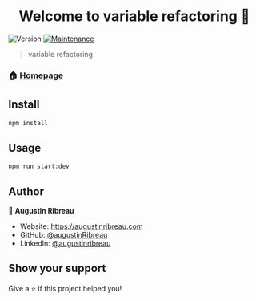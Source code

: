 
<h1 align="center">Welcome to variable refactoring 👋</h1>  
<p>  
  <img alt="Version" src="https://img.shields.io/badge/version-1.0.0-blue.svg?cacheSeconds=2592000" />  
  <a href="https://github.com/kefranabg/readme-md-generator/graphs/commit-activity" target="_blank">  
    <img alt="Maintenance" src="https://img.shields.io/badge/Maintained%3F-yes-green.svg" />  
  </a>  
  </a>  
</p>  

> variable refactoring

### 🏠 [Homepage](https://variable-refactoring.netlify.app)

## Install

```sh  
npm install
```  

## Usage

```sh  
npm run start:dev
```  

## Author

👤 **Augustin Ribreau**

* Website: https://augustinribreau.com
* GitHub: [@augustinRibreau](https://github.com/augustinRibreau)
* LinkedIn: [@augustinribreau](https://linkedin.com/in/augustinribreau)

## Show your support

Give a ⭐️ if this project helped you!  
  
